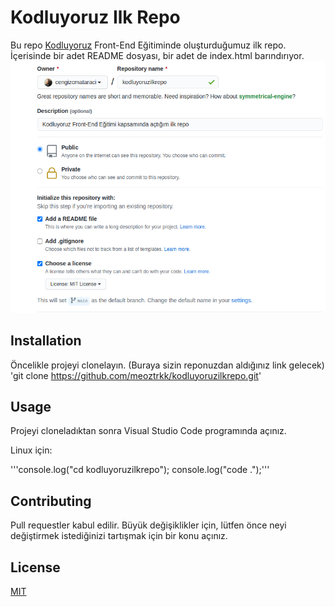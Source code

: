# Kodluyoruz Ilk Repo
Bu repo [Kodluyoruz](https://www.kodluyoruz.org/) Front-End Eğitiminde oluşturduğumuz ilk repo. İçerisinde bir adet README dosyası, bir adet de index.html barındırıyor.
![Kodluyoruz Logo](https://github.com/Kodluyoruz/taskforce/blob/main/git/odev1/figures/github.png)

## Installation
Öncelikle projeyi clonelayın. (Buraya sizin reponuzdan aldığınız link gelecek)
'git clone https://github.com/meoztrkk/kodluyoruzilkrepo.git'

## Usage
Projeyi cloneladıktan sonra Visual Studio Code programında açınız.

Linux için:

'''console.log("cd kodluyoruzilkrepo");
console.log("code .");'''

## Contributing
Pull requestler kabul edilir. Büyük değişiklikler için, lütfen önce neyi değiştirmek istediğinizi tartışmak için bir konu açınız.

## License
[MIT](https://choosealicense.com/licenses/mit/)
